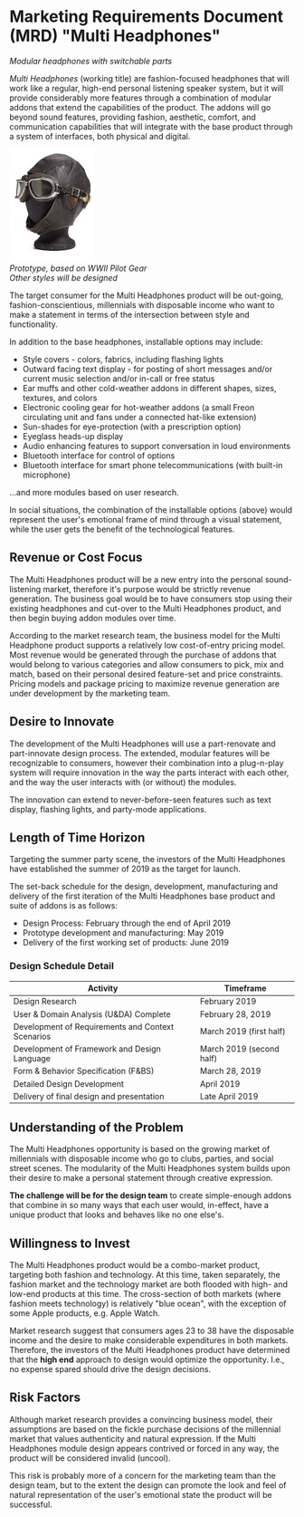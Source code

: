 # Marketing Requirements Document (MRD) "Multi Headphones"

*Modular headphones with switchable parts*

*Multi Headphones* (working title) are fashion-focused headphones that will work like a regular, high-end personal listening speaker system, but it will provide considerably more features through a combination of modular addons that extend the capabilities of the product.  The addons will go beyond sound features, providing fashion, aesthetic, comfort, and communication capabilities that will integrate with the base product through a system of interfaces, both physical and digital.

*![prototype](prototype.jpg)*<br>*Prototype, based on WWII Pilot Gear<br>Other styles will be designed*

The target consumer for the Multi Headphones product will be out-going, fashion-conscientious, millennials  with disposable income who want to make a statement in terms of the intersection between style and functionality.  

In addition to the base headphones, installable options may include:

- Style covers - colors, fabrics, including flashing lights 
- Outward facing text display - for posting of short messages and/or current music selection and/or in-call or free status
- Ear muffs and other cold-weather addons in different shapes, sizes, textures, and colors
- Electronic cooling gear for hot-weather addons (a small Freon circulating unit and fans under a connected hat-like extension)
- Sun-shades for eye-protection (with a prescription option)
- Eyeglass heads-up display
- Audio enhancing features to support conversation in loud environments
- Bluetooth interface for control of options
- Bluetooth interface for smart phone telecommunications (with built-in microphone)


...and more modules based on user research.

In social situations, the combination of the installable options (above) would represent the user's emotional frame of mind through a visual statement, while the user gets the benefit of the technological features.

## Revenue or Cost Focus

The Multi Headphones product will be a new entry into the personal sound-listening market, therefore it's purpose would be strictly revenue generation.  The business goal would be to have consumers stop using their existing headphones and cut-over to the Multi Headphones product, and then begin buying addon modules over time.

According to the market research team, the business model for the Multi Headphone product supports a relatively low cost-of-entry pricing model.  Most revenue would be generated through the purchase of addons that would belong to various categories and allow consumers to pick, mix and match, based on their personal desired feature-set and price constraints.  Pricing models and package pricing to maximize revenue generation are under development by the marketing team.

## Desire to Innovate

The development of the Multi Headphones will use a part-renovate and part-innovate design process.  The extended, modular features will be recognizable to consumers, however their combination into a plug-n-play system will require innovation in the way the parts interact with each other, and the way the user interacts with (or without) the modules.  

The innovation can extend to never-before-seen features such as text display, flashing lights, and party-mode applications.

## Length of Time Horizon

Targeting the summer party scene, the investors of the Multi Headphones have established the summer of 2019 as the target for launch.  

The set-back schedule for the design, development, manufacturing and delivery of the first iteration of the Multi Headphones base product and suite of addons is as follows: 

- Design Process: February through the end of April 2019
- Prototype development and manufacturing: May 2019
- Delivery of the first working set of products: June 2019

### Design Schedule Detail

| Activity                                          | Timeframe                |
| ------------------------------------------------- | ------------------------ |
| Design Research                                   | February 2019            |
| User & Domain Analysis (U&DA) Complete            | February 28, 2019        |
| Development of Requirements and Context Scenarios | March 2019 (first half)  |
| Development of Framework and Design Language      | March 2019 (second half) |
| Form & Behavior Specification (F&BS)              | March 28, 2019           |
| Detailed Design Development                       | April 2019               |
| Delivery of final design and presentation         | Late April 2019          |

## Understanding of the Problem

The Multi Headphones opportunity is based on the growing market of millennials with disposable income who go to clubs, parties, and social street scenes.  The modularity of the Multi Headphones system builds upon their desire to make a personal statement through creative expression.  

**The challenge will be for the design team** to create simple-enough addons that combine in so many ways that each user would, in-effect, have a unique product that looks and behaves like no one else's.  

## Willingness to Invest

The Multi Headphones product would be a combo-market product, targeting both fashion and technology. At this time, taken separately, the fashion market and the technology market are both flooded with high- and low-end products at this time.  The cross-section of both markets (where fashion meets technology) is relatively "blue ocean", with the exception of some Apple products, e.g. Apple Watch.  

Market research suggest that consumers ages 23 to 38 have the disposable income and the desire to make considerable expenditures in both markets.  Therefore, the investors of the Multi Headphones product have determined that the **high end** approach to design would optimize the opportunity.  I.e., no expense spared should drive the design decisions.

## Risk Factors

Although market research provides a convincing business model, their assumptions are based on the fickle purchase decisions of the millennial market that values authenticity and natural expression.  If the Multi Headphones module design appears contrived or forced in any way, the product will be considered invalid (uncool).  

This risk is probably more of a concern for the marketing team than the design team, but to the extent the design can promote the look and feel of natural representation of the user's emotional state the product will be successful. 